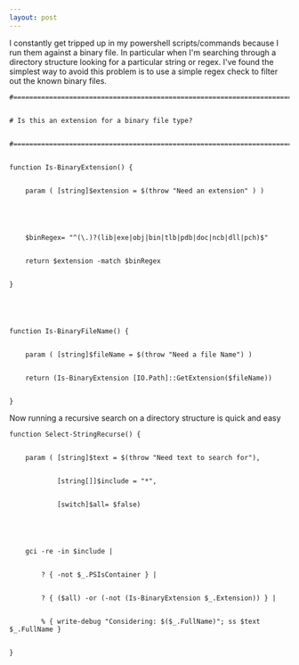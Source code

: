 ```yaml
---
layout: post
---
```

I constantly get tripped up in my powershell scripts/commands because I run
them against a binary file. In particular when I'm searching through a
directory structure looking for a particular string or regex. I've found the
simplest way to avoid this problem is to use a simple regex check to filter
out the known binary files.

    
    
    #==============================================================================


    # Is this an extension for a binary file type? 


    #==============================================================================


    function Is-BinaryExtension() {


        param ( [string]$extension = $(throw "Need an extension" ) ) 


    


        $binRegex= "^(\.)?(lib|exe|obj|bin|tlb|pdb|doc|ncb|dll|pch)$"


        return $extension -match $binRegex


    }


    


    function Is-BinaryFileName() { 


        param ( [string]$fileName = $(throw "Need a file Name") )


        return (Is-BinaryExtension [IO.Path]::GetExtension($fileName))


    }

Now running a recursive search on a directory structure is quick and easy

    
    
    function Select-StringRecurse() {


        param ( [string]$text = $(throw "Need text to search for"),


                [string[]]$include = "*",


                [switch]$all= $false)


    


        gci -re -in $include | 


            ? { -not $_.PSIsContainer } | 


            ? { ($all) -or (-not (Is-BinaryExtension $_.Extension)) } |


            % { write-debug "Considering: $($_.FullName)"; ss $text $_.FullName }


    }   

